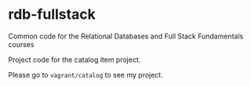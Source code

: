 rdb-fullstack
=============

Common code for the Relational Databases and Full Stack Fundamentals courses

Project code for the catalog item project.

Please go to `vagrant/catalog` to see my project.
